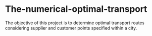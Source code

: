 # The-numerical-optimal-transport

The objective of this project is to determine optimal transport routes considering supplier and customer points specified within a city.
